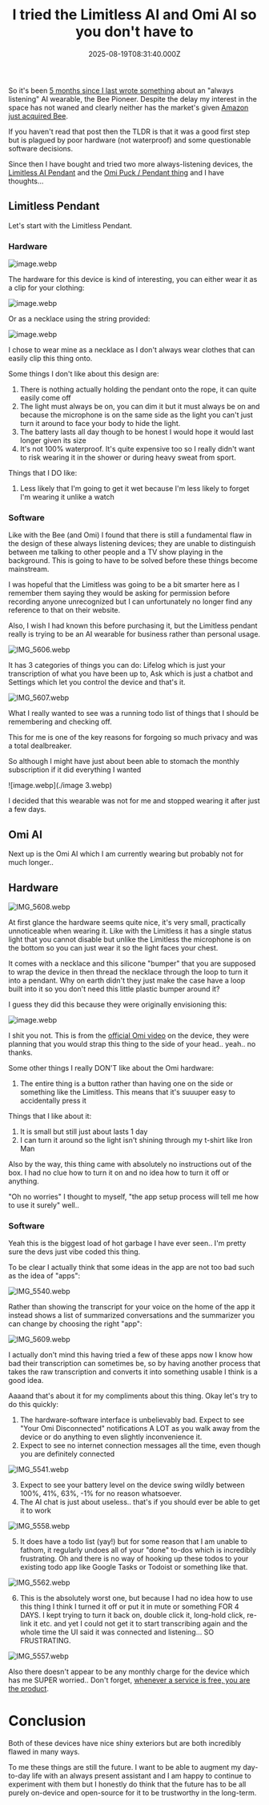 ﻿---
coverImage: ./header.webp
date: "2025-08-19T08:31:40.000Z"
tags:
  - ai
  - wearables
  - personal
  - tech
title: I tried the Limitless AI and Omi AI so you don't have to
---

So it's been [5 months since I last wrote something](https://mikecann.blog/posts/always-listening-a-month-with-the-bee-computer-ai-assistant) about an "always listening" AI wearable, the Bee Pioneer. Despite the delay my interest in the space has not waned and clearly neither has the market's given [Amazon just acquired Bee](https://techcrunch.com/2025/07/22/amazon-acquires-bee-the-ai-wearable-that-records-everything-you-say/).

If you haven't read that post then the TLDR is that it was a good first step but is plagued by poor hardware (not waterproof) and some questionable software decisions.

Since then I have bought and tried two more always-listening devices, the [Limitless AI Pendant](https://www.limitless.ai/) and the [Omi Puck / Pendant thing](https://www.omi.me/?srsltid=AfmBOopB0CUCHIP28stKi5D3a9BTcivQjgAc6OIsfCukWdAPB1q9VwLo) and I have thoughts…

## Limitless Pendant

Let's start with the Limitless Pendant.

### Hardware

![image.webp](./image.webp)

The hardware for this device is kind of interesting, you can either wear it as a clip for your clothing:

![image.webp](./image_1.webp)

Or as a necklace using the string provided:

![image.webp](./image_2.webp)

I chose to wear mine as a necklace as I don't always wear clothes that can easily clip this thing onto.

Some things I don't like about this design are:

1. There is nothing actually holding the pendant onto the rope, it can quite easily come off
2. The light must always be on, you can dim it but it must always be on and because the microphone is on the same side as the light you can't just turn it around to face your body to hide the light.
3. The battery lasts all day though to be honest I would hope it would last longer given its size
4. It's not 100% waterproof. It's quite expensive too so I really didn't want to risk wearing it in the shower or during heavy sweat from sport.

Things that I DO like:

1. Less likely that I'm going to get it wet because I'm less likely to forget I'm wearing it unlike a watch

### Software

Like with the Bee (and Omi) I found that there is still a fundamental flaw in the design of these always listening devices; they are unable to distinguish between me talking to other people and a TV show playing in the background. This is going to have to be solved before these things become mainstream.

I was hopeful that the Limitless was going to be a bit smarter here as I remember them saying they would be asking for permission before recording anyone unrecognized but I can unfortunately no longer find any reference to that on their website.

Also, I wish I had known this before purchasing it, but the Limitless pendant really is trying to be an AI wearable for business rather than personal usage.

![IMG_5606.webp](./IMG_5606.webp)

It has 3 categories of things you can do: Lifelog which is just your transcription of what you have been up to, Ask which is just a chatbot and Settings which let you control the device and that's it.

![IMG_5607.webp](./IMG_5607.webp)

What I really wanted to see was a running todo list of things that I should be remembering and checking off.

This for me is one of the key reasons for forgoing so much privacy and was a total dealbreaker.

So although I might have just about been able to stomach the monthly subscription if it did everything I wanted

![image.webp](./image 3.webp)

I decided that this wearable was not for me and stopped wearing it after just a few days.

## Omi AI

Next up is the Omi AI which I am currently wearing but probably not for much longer..

## Hardware

![IMG_5608.webp](./c6a8c41d-cc7c-462b-97bc-a89efd27c6a5.webp)

At first glance the hardware seems quite nice, it's very small, practically unnoticeable when wearing it. Like with the Limitless it has a single status light that you cannot disable but unlike the Limitless the microphone is on the bottom so you can just wear it so the light faces your chest.

It comes with a necklace and this silicone "bumper" that you are supposed to wrap the device in then thread the necklace through the loop to turn it into a pendant. Why on earth didn't they just make the case have a loop built into it so you don't need this little plastic bumper around it?

I guess they did this because they were originally envisioning this:

![image.webp](./image_4.webp)

I shit you not. This is from the [official Omi video](https://www.youtube.com/watch?v=MZLzvN3vmtI) on the device, they were planning that you would strap this thing to the side of your head.. yeah.. no thanks.

Some other things I really DON'T like about the Omi hardware:

1. The entire thing is a button rather than having one on the side or something like the Limitless. This means that it's suuuper easy to accidentally press it

Things that I like about it:

1. It is small but still just about lasts 1 day
2. I can turn it around so the light isn't shining through my t-shirt like Iron Man

Also by the way, this thing came with absolutely no instructions out of the box. I had no clue how to turn it on and no idea how to turn it off or anything.

"Oh no worries" I thought to myself, "the app setup process will tell me how to use it surely" well..

### Software

Yeah this is the biggest load of hot garbage I have ever seen.. I'm pretty sure the devs just vibe coded this thing.

To be clear I actually think that some ideas in the app are not too bad such as the idea of "apps":

![IMG_5540.webp](./IMG_5540.webp)

Rather than showing the transcript for your voice on the home of the app it instead shows a list of summarized conversations and the summarizer you can change by choosing the right "app":

![IMG_5609.webp](./IMG_5609.webp)

I actually don't mind this having tried a few of these apps now I know how bad their transcription can sometimes be, so by having another process that takes the raw transcription and converts it into something usable I think is a good idea.

Aaaand that's about it for my compliments about this thing. Okay let's try to do this quickly:

1. The hardware-software interface is unbelievably bad. Expect to see "Your Omi Disconnected" notifications A LOT as you walk away from the device or do anything to even slightly inconvenience it.
2. Expect to see no internet connection messages all the time, even though you are definitely connected

![IMG_5541.webp](./d7e2772d-6bb3-46da-901e-5af2492062fc.webp)

3. Expect to see your battery level on the device swing wildly between 100%, 41%, 63%, -1% for no reason whatsoever.
4. The AI chat is just about useless.. that's if you should ever be able to get it to work

![IMG_5558.webp](./IMG_5558.webp)

5. It does have a todo list (yay!) but for some reason that I am unable to fathom, it regularly undoes all of your "done" to-dos which is incredibly frustrating. Oh and there is no way of hooking up these todos to your existing todo app like Google Tasks or Todoist or something like that.

![IMG_5562.webp](./6e21fc43-3c81-4e93-83e2-fded8f1f8a48.webp)

6. This is the absolutely worst one, but because I had no idea how to use this thing I think I turned it off or put it in mute or something FOR 4 DAYS. I kept trying to turn it back on, double click it, long-hold click, re-link it etc. and yet I could not get it to start transcribing again and the whole time the UI said it was connected and listening… SO FRUSTRATING.

![IMG_5557.webp](./632130f0-2aee-4d8d-8e5d-0f51c66862f6.webp)

Also there doesn't appear to be any monthly charge for the device which has me SUPER worried.. Don't forget, [whenever a service is free, you are the product](https://www.forbes.com/sites/marketshare/2012/03/05/if-youre-not-paying-for-it-you-become-the-product/).

# Conclusion

Both of these devices have nice shiny exteriors but are both incredibly flawed in many ways.

To me these things are still the future. I want to be able to augment my day-to-day life with an always present assistant and I am happy to continue to experiment with them but I honestly do think that the future has to be all purely on-device and open-source for it to be trustworthy in the long-term.
